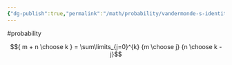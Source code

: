 ```yaml
---
{"dg-publish":true,"permalink":"/math/probability/vandermonde-s-identity/","created":"","updated":""}
---
```


#probability 

$${ m + n \choose k } = \sum\limits_{j=0}^{k} {m \choose j} {n \choose k - j}$$